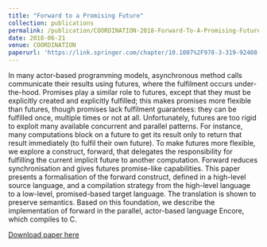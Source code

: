 ```yaml
---
title: "Forward to a Promising Future"
collection: publications
permalink: /publication/COORDINATION-2018-Forward-To-A-Promising-Future
date: 2018-06-21
venue: COORDINATION
paperurl: 'https://link.springer.com/chapter/10.1007%2F978-3-319-92408-3_7'
---
```



In many actor-based programming models, asynchronous method calls communicate their results using futures, where the fulfilment occurs under-the-hood. Promises play a similar role to futures, except that they must be explicitly created and explicitly fulfilled; this makes promises more flexible than futures, though promises lack fulfilment guarantees: they can be fulfilled once, multiple times or not at all. Unfortunately, futures are too rigid to exploit many available concurrent and parallel patterns. For instance, many computations block on a future to get its result only to return that result immediately (to fulfil their own future). To make futures more flexible, we explore a construct, forward, that delegates the responsibility for fulfilling the current implicit future to another computation. Forward reduces synchronisation and gives futures promise-like capabilities. This paper presents a formalisation of the forward construct, defined in a high-level source language, and a compilation strategy from the high-level language to a low-level, promised-based target language. The translation is shown to preserve semantics. Based on this foundation, we describe the implementation of forward in the parallel, actor-based language Encore, which compiles to C.


[Download paper here](http://uu.diva-portal.org/smash/get/diva2:1209721/FULLTEXT02.pdf)
